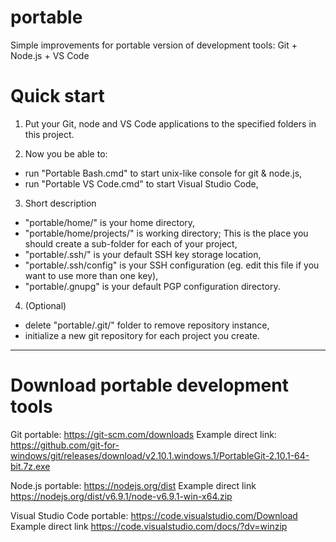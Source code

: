 # portable
Simple improvements for portable version of development tools: Git + Node.js + VS Code

# Quick start

1) Put your Git, node and VS Code applications to the specified folders in this project.

2) Now you be able to:
- run "Portable Bash.cmd" to start unix-like console for git & node.js,
- run "Portable VS Code.cmd" to start Visual Studio Code,

3) Short description
- "portable/home/" is your home directory,
- "portable/home/projects/" is working directory; This is the place you should create a sub-folder for each of your project,
- "portable/.ssh/" is your default SSH key storage location,
- "portable/.ssh/config" is your SSH configuration (eg. edit this file if you want to use more than one key),
- "portable/.gnupg" is your default PGP configuration directory.

4) (Optional)
- delete "portable/.git/" folder to remove repository instance,
- initialize a new git repository for each project you create.

_________________________________________

# Download portable development tools

Git portable: https://git-scm.com/downloads
Example direct link: https://github.com/git-for-windows/git/releases/download/v2.10.1.windows.1/PortableGit-2.10.1-64-bit.7z.exe

Node.js portable: https://nodejs.org/dist 
Example direct link https://nodejs.org/dist/v6.9.1/node-v6.9.1-win-x64.zip

Visual Studio Code portable: https://code.visualstudio.com/Download
Example direct link https://code.visualstudio.com/docs/?dv=winzip
